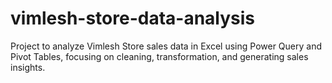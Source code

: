 # vimlesh-store-data-analysis
Project to analyze Vimlesh Store sales data in Excel using Power Query and Pivot Tables, focusing on cleaning, transformation, and generating sales insights.
